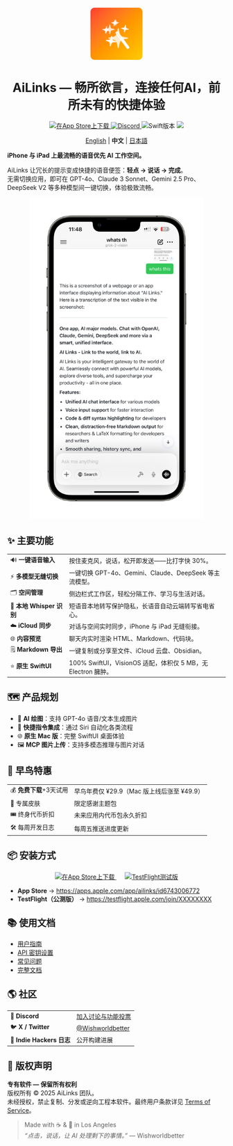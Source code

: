 <p align="center">
  <img src="./screenshot/AppIcon1.png" width="120" height="120" alt="AiLinks App Icon" />
</p>

<h1 align="center">AiLinks — 畅所欲言，连接任何AI，前所未有的快捷体验</h1>

<p align="center">
  <a href="https://apps.apple.com/app/ailinks/id6743006772">
    <img src="https://img.shields.io/badge/App%20Store-下载-blue?logo=apple" alt="在App Store上下载"/>
  </a>
  <a href="https://discord.gg/bCdvBdrA">
    <img src="https://img.shields.io/discord/000000000?label=Discord&logo=discord&logoColor=white" alt="Discord"/>
  </a>
  <img src="https://img.shields.io/badge/Swift-5.10-orange?logo=swift" alt="Swift版本"/>
  <img src="https://img.shields.io/badge/iOS-17%2B-lightgrey?logo=apple"/>
</p>

<p align="center">
  <a href="README.md">English</a> | <b>中文</b> | <a href="README.ja.md">日本語</a>
</p>

**iPhone 与 iPad 上最流畅的语音优先 AI 工作空间。**

AiLinks 让冗长的提示变成快捷的语音便签：**轻点 → 说话 → 完成**。  
无需切换应用，即可在 GPT-4o、Claude 3 Sonnet、Gemini 2.5 Pro、DeepSeek V2 等多种模型间一键切换，体验极致流畅。

<p align="center">
  <img src="./screenshot/20250422120918.PNG" alt="AiLinks截图" width="400" />
</p>

## ✨ 主要功能

| | |
| --- | --- |
| 🔊 **一键语音输入** | 按住麦克风，说话，松开即发送——比打字快 30%。 |
| ⚡ **多模型无缝切换** | 一键切换 GPT-4o、Gemini、Claude、DeepSeek 等主流模型。 |
| 🗂 **空间管理** | 侧边栏式工作区，轻松分隔工作、学习与生活对话。 |
| 📲 **本地 Whisper 识别** | 短语音本地转写保护隐私，长语音自动云端转写省电省心。 |
| ☁️ **iCloud 同步** | 对话与空间实时同步，iPhone 与 iPad 无缝衔接。 |
| 🌐 **内容预览** | 聊天内实时渲染 HTML、Markdown、代码块。 |
| 🗒 **Markdown 导出** | 一键复制或分享至文件、iCloud 云盘、Obsidian。 |
| ⭐ **原生 SwiftUI** | 100% SwiftUI，VisionOS 适配，体积仅 5 MB，无 Electron 臃肿。 |

## 🗺 产品规划

- 🎨 **AI 绘图**：支持 GPT-4o 语音/文本生成图片  
- 🚀 **快捷指令集成**：通过 Siri 自动化各类流程  
- 🌐 **原生 Mac 版**：完整 SwiftUI 桌面体验  
- 🖼 **MCP 图片上传**：支持多模态推理与图片对话  

## 🐣 早鸟特惠

| | |
| --- | --- |
| 💰 **免费下载**+3天试用 | 早鸟年费仅 ¥29.9（Mac 版上线后涨至 ¥49.9） |
| 🎨 专属皮肤 | 限定感谢主题包 |
| 🎟 终身代币折扣 | 未来应用内代币包永久折扣 |
| 🛠 每周开发日志 | 每周五推送进度更新 |

## 📦 安装方式

<p align="center">
  <a href="https://apps.apple.com/app/ailinks/id6743006772">
    <img src="https://developer.apple.com/app-store/marketing/guidelines/images/badge-download-on-the-app-store.svg" alt="在App Store上下载" height="50">
  </a>
  &nbsp;&nbsp;&nbsp;&nbsp;
  <a href="https://testflight.apple.com/join/XXXXXXXX">
    <img src="https://developer.apple.com/assets/elements/icons/testflight/testflight-64x64.png" alt="TestFlight测试版" height="50">
  </a>
</p>

- **App Store** → <https://apps.apple.com/app/ailinks/id6743006772>  
- **TestFlight（公测版）** → <https://testflight.apple.com/join/XXXXXXXX>

## 📚 使用文档

- [用户指南](https://docs.ailinks.app)  
- [API 密钥设置](https://docs.ailinks.app/providers)  
- [常见问题](https://docs.ailinks.app/faq)  
- [完整文档](https://docs.ailinks.app/)

## 🌎 社区

| | |
| --- | --- |
| 💬 **Discord** | [加入讨论与功能投票](https://discord.gg/bCdvBdrA) |
| 🐦 **X / Twitter** | [@Wishworldbetter](https://x.com/kissWish9) |
| 📰 **Indie Hackers 日志** | 公开构建进展 |

## 📄 版权声明

**专有软件 — 保留所有权利**  
版权所有 © 2025 AiLinks 团队。  
未经授权，禁止复制、分发或逆向工程本软件。最终用户条款详见 [Terms of Service](https://docs.ailinks.app/terms)。

> Made with ☕️ & 🧡 in Los Angeles  
> *“点击，说话，让 AI 处理剩下的事情。”* — Wishworldbetter
